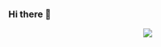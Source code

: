 ### Hi there 👋

<!-- Typing SVG -->
<p align="center">
  <img src="https://readme-typing-svg.demolab.com/?lines=CHANGE+IS+CONSTANT.">
</p>
